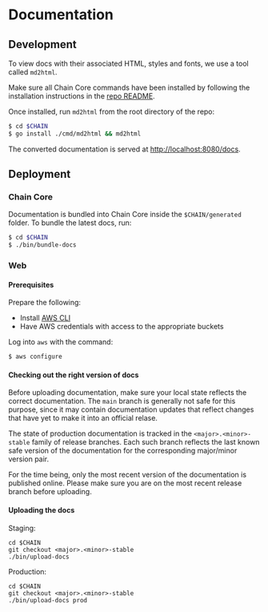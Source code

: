 # Documentation

## Development

To view docs with their associated HTML, styles and fonts, we use a tool called `md2html`.

Make sure all Chain Core commands have been installed by following the installation instructions in the [repo README](../Readme.md#installation).

Once installed, run `md2html` from the root directory of the repo:

```sh
$ cd $CHAIN
$ go install ./cmd/md2html && md2html
```

The converted documentation is served at [http://localhost:8080/docs](http://localhost:8080/docs).

## Deployment

### Chain Core

Documentation is bundled into Chain Core inside the `$CHAIN/generated` folder. To bundle the latest docs, run:

```sh
$ cd $CHAIN
$ ./bin/bundle-docs
```

### Web

#### Prerequisites

Prepare the following:

* Install [AWS CLI](https://aws.amazon.com/cli/)
* Have AWS credentials with access to the appropriate buckets

Log into `aws` with the command:

```sh
$ aws configure
```

#### Checking out the right version of docs

Before uploading documentation, make sure your local state reflects the correct documentation. The `main` branch is generally not safe for this purpose, since it may contain documentation updates that reflect changes that have yet to make it into an official relase.

The state of production documentation is tracked in the `<major>.<minor>-stable` family of release branches. Each such branch reflects the last known safe version of the documentation for the corresponding major/minor version pair.

For the time being, only the most recent version of the documentation is published online. Please make sure you are on the most recent release branch before uploading.

#### Uploading the docs

Staging:

```
cd $CHAIN
git checkout <major>.<minor>-stable
./bin/upload-docs
```

Production:

```
cd $CHAIN
git checkout <major>.<minor>-stable
./bin/upload-docs prod
```
